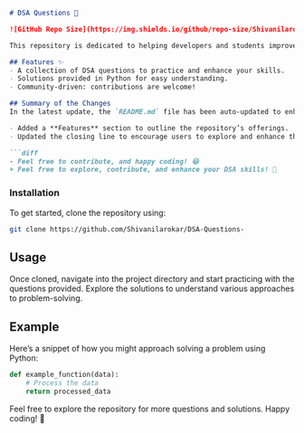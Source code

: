 ```markdown
# DSA Questions 🚀

![GitHub Repo Size](https://img.shields.io/github/repo-size/Shivanilarokar/DSA-Questions-) ![Contributors](https://img.shields.io/github/contributors/Shivanilarokar/DSA-Questions-) ![Issues](https://img.shields.io/github/issues/Shivanilarokar/DSA-Questions-)

This repository is dedicated to helping developers and students improve their skills in Data Structures and Algorithms (DSA) through a collection of curated questions and solutions.

## Features ✨
- A collection of DSA questions to practice and enhance your skills.
- Solutions provided in Python for easy understanding.
- Community-driven: contributions are welcome!

## Summary of the Changes
In the latest update, the `README.md` file has been auto-updated to enhance clarity and engagement for users. Key changes include:

- Added a **Features** section to outline the repository’s offerings.
- Updated the closing line to encourage users to explore and enhance their DSA skills.

```diff
- Feel free to contribute, and happy coding! 😃
+ Feel free to explore, contribute, and enhance your DSA skills! 🎉
```

### Installation
To get started, clone the repository using:

```bash
git clone https://github.com/Shivanilarokar/DSA-Questions-
```

## Usage
Once cloned, navigate into the project directory and start practicing with the questions provided. Explore the solutions to understand various approaches to problem-solving.

## Example
Here’s a snippet of how you might approach solving a problem using Python:

```python
def example_function(data):
    # Process the data
    return processed_data
```

Feel free to explore the repository for more questions and solutions. Happy coding! 🚀
```